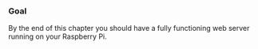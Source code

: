 ### Goal

By the end of this chapter you should have a fully functioning web server running on your Raspberry Pi. 